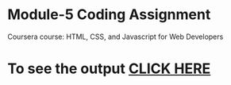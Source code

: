 # Module-5 Coding Assignment

Coursera course: HTML, CSS, and Javascript for Web Developers

# To see the output [CLICK HERE](https://vsbrall143.github.io/coursera/assignment5)
